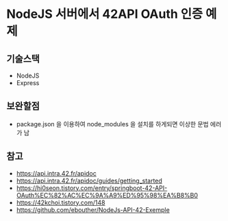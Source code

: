 # NodeJS 서버에서 42API OAuth 인증 예제

## 기술스택
- NodeJS
- Express

## 보완할점
- package.json 을 이용하여 node_modules 을 설치를 하게되면 이상한 문법 에러가 남

## 참고
- https://api.intra.42.fr/apidoc
- https://api.intra.42.fr/apidoc/guides/getting_started
- https://hi0seon.tistory.com/entry/springboot-42-API-OAuth%EC%82%AC%EC%9A%A9%ED%95%98%EA%B8%B0
- https://42kchoi.tistory.com/148
- https://github.com/ebouther/NodeJs-API-42-Exemple